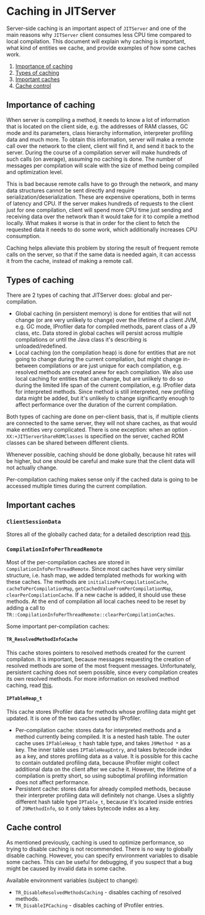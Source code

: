 <!--
Copyright (c) 2019, 2021 IBM Corp. and others

This program and the accompanying materials are made available under
the terms of the Eclipse Public License 2.0 which accompanies this
distribution and is available at https://www.eclipse.org/legal/epl-2.0/
or the Apache License, Version 2.0 which accompanies this distribution and
is available at https://www.apache.org/licenses/LICENSE-2.0.

This Source Code may also be made available under the following
Secondary Licenses when the conditions for such availability set
forth in the Eclipse Public License, v. 2.0 are satisfied: GNU
General Public License, version 2 with the GNU Classpath
Exception [1] and GNU General Public License, version 2 with the
OpenJDK Assembly Exception [2].

[1] https://www.gnu.org/software/classpath/license.html
[2] http://openjdk.java.net/legal/assembly-exception.html

SPDX-License-Identifier: EPL-2.0 OR Apache-2.0 OR GPL-2.0 WITH Classpath-exception-2.0 OR LicenseRef-GPL-2.0 WITH Assembly-exception
-->

# Caching in JITServer

Server-side caching is an important aspect of `JITServer` and one of the main reasons why `JITServer` client consumes less CPU time compared to local compilation. This document will explain why caching is important, what kind of entities we cache, and provide examples of how some caches work.

1. [Importance of caching](#importance-of-caching)
2. [Types of caching](#types-of-caching)
3. [Important caches](#important-caches)
4. [Cache control](#cache-control)

## Importance of caching

When server is compiling a method, it needs to know a lot of information that is located on the client side, e.g. the addresses of RAM classes, GC mode and its parameters, class hierarchy information, interpreter profiling data and much more.
To obtain this information, server will make a remote call over the network to the client, client will find it, and send it back to the server. During the course of a compilation server will make hundreds of such calls (on average), assuming no caching is done.
The number of messages per compilation will scale with the size of method being compiled and optimization level.

This is bad because remote calls have to go through the network, and many data structures cannot be sent directly and require serialization/deserialization.
These are expensive operations, both in terms of latency and CPU. If the server makes hundreds of requests to the client just for one compilation, client will spend more CPU time just sending and receiving data over the network than it would take for it to compile a method locally.
What makes it worse is that in order for the client to fetch the requested data it needs to do some work, which additionally increases CPU consumption.

Caching helps alleviate this problem by storing the result of frequent remote calls on the server, so that if the same data is needed again, it can accesss it from the cache, instead of making a remote call.

## Types of caching

There are 2 types of caching that JITServer does: global and per-compilation.

- Global caching (in persistent memory) is done for entities that will not change (or are very unlikely to change) over the lifetime of a client JVM, e.g. GC mode, IProfiler data for compiled methods, parent class of a J9 class, etc. Data stored in global caches will persist across multiple compilations or until the Java class it's describing is unloaded/redefined.
- Local caching (on the compilation heap) is done for entities that are not going to change during the current compilation, but might change in-between compilations or are just unique for each compilation, e.g. resolved methods are created anew for each compilation. We also use local caching for entities that can change, but are unlikely to do so during the limited life span of the current compilation, e.g. IProfiler data for interpreted methods. Since method is still interpreted, new profiling data might be added, but it's unlikely to change significantly enough to affect performance over the duration of the current compilation.

Both types of caching are done on per-client basis, that is, if multiple clients are connected to the same server, they will not share caches, as that would make entities very complicated. There is one exception: when an option `-XX:+JITServerShareROMClasses` is specified on the server, cached ROM classes can be shared between different clients.

Whenever possible, caching should be done globally, because hit rates will be higher, but one should be careful and make sure that the client data will not actually change.

Per-compilation caching makes sense only if the cached data is going to be accessed multiple times during the current compilation.

## Important caches

### `ClientSessionData`

Stores all of the globally cached data; for a detailed description read [this](ClientSession.md).

### `CompilationInfoPerThreadRemote`

Most of the per-compilation caches are stored in `CompilationInfoPerThreadRemote`. Since most caches have very similar structure, i.e. hash map, we added templated methods for working with these caches. The methods are `initializePerCompilationCache`, `cacheToPerCompilationMap`, `getCachedValueFromPerCompilationMap`, `clearPerCompilationCache`. If a new cache is added, it should use these methods. At the end of compilation all local caches need to be reset by adding a call to `TR::CompilationInfoPerThreadRemote::clearPerCompilationCaches`.

Some important per-compilation caches:

#### `TR_ResolvedMethodInfoCache`

This cache stores pointers to resolved methods created for the current compilaton. It is important, because messages requesting the creation of resolved methods are some of the most frequent messages. Unfortunately, persistent caching does not seem possible, since every compilation creates its own resolved methods. For more information on resolved method caching, read [this](ResolvedMethod.md).

#### `IPTableHeap_t`

This cache stores IProfiler data for methods whose profiling data might get updated. It is one of the two caches used by IProfiler.

- Per-compilation cache: stores data for interpreted methods and a method currently being compiled. It is a nested hash table. The outer cache uses `IPTableHeap_t` hash table type, and takes `J9Method *` as a key. The inner table uses `IPTableHeapEntry`, and takes bytecode index as a key, and stores profiling data as a value.
  It is possible for this cache to contain outdated profiling data, because IProfiler might collect additional data on the client after we cache it. However, the lifetime of a compilation is pretty short, so using suboptimal profiling information does not affect performance.
- Persistent cache: stores data for already compiled methods, because their interpreter profiling data will definitely not change.
  Uses a slightly different hash table type `IPTable_t`, because it's located inside entries of `J9MethodInfo`, so it only takes bytecode index as a key.

## Cache control

As mentioned previously, caching is used to optimize performance, so trying to
disable caching is not recommended.
There is no way to globally disable caching. However, you can specify environment variables to disable some caches.
This can be useful for debugging, if you suspect that a bug might be caused by invalid
data in some cache.

Available environment variables (subject to change):

- `TR_DisableResolvedMethodsCaching` - disables caching of resolved methods.
- `TR_DisableIPCaching` - disables caching of IProfiler entries.
